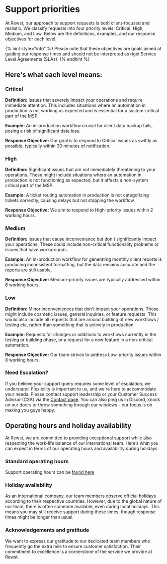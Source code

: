# Support priorities

At Rewst, our approach to support requests is both client-focused and realistic. We classify requests into four priority levels: Critical, High, Medium, and Low. Below are the definitions, examples, and our response objectives for each level.

{% hint style="info" %}
Please note that these objectives are goals aimed at guiding our response times and should not be interpreted as rigid Service Level Agreements (SLAs).
{% endhint %}

## Here's what each level means:

### Critical

**Definition:** Issues that severely impact your operations and require immediate attention. This includes situations where an automation in production is not working as expected and is essential for a system-critical part of the MSP.

**Example:** An in-production workflow crucial for client data backup fails, posing a risk of significant data loss.

**Response Objective:** Our goal is to respond to Critical issues as swiftly as possible, typically within 30 minutes of notification.

### High

**Definition:** Significant issues that are not immediately threatening to your operations. These might include situations where an automation in production is not functioning as expected, but it affects a non-system critical part of the MSP.

**Example:** A ticket routing automation in production is not categorizing tickets correctly, causing delays but not stopping the workflow.

**Response Objective:** We aim to respond to High-priority issues within 2 working hours.

### Medium

**Definition:** Issues that cause inconvenience but don't significantly impact your operations. These could include non-critical functionality problems or issues that have workarounds.

**Example:** An in-production workflow for generating monthly client reports is producing inconsistent formatting, but the data remains accurate and the reports are still usable.

**Response Objective:** Medium-priority issues are typically addressed within 6 working hours.

### Low

**Definition:** Minor inconveniences that don't impact your operations. These might include cosmetic issues, general inquiries, or feature requests. This would also include all requests that are around building of new workflows / testing etc, rather than something that is actively in production.

**Example:** Requests for changes or additions to workflows currently in the testing or building phase, or a request for a new feature in a non-critical automation.

**Response Objective:** Our team strives to address Low-priority issues within 8 working hours.

### Need Escalation?

If you believe your support query requires some level of escalation, we understand. Flexibility is important to us, and we're here to accommodate your needs. Please contact support leadership or your Customer Success Advisor (CSA) via the [Contact page](../../contact-resources.md). You can also ping us in Discord, knock on our doors or throw something through our windows - our focus is on making you guys happy.

## Operating hours and holiday availability

At Rewst, we are committed to providing exceptional support while also respecting the work-life balance of our international team. Here’s what you can expect in terms of our operating hours and availability during holidays.

### Standard operating hours

Support operating hours can be [found here ](./#rewst-support-operating-hours)

### Holiday availability

As an international company, our team members observe official holidays according to their respective countries. However, due to the global nature of our team, there is often someone available, even during local holidays. This means you may still receive support during these times, though response times might be longer than usual.

### Acknowledgements and gratitude

We want to express our gratitude to our dedicated team members who frequently go the extra mile to ensure customer satisfaction. Their commitment to excellence is a cornerstone of the service we provide at Rewst.
